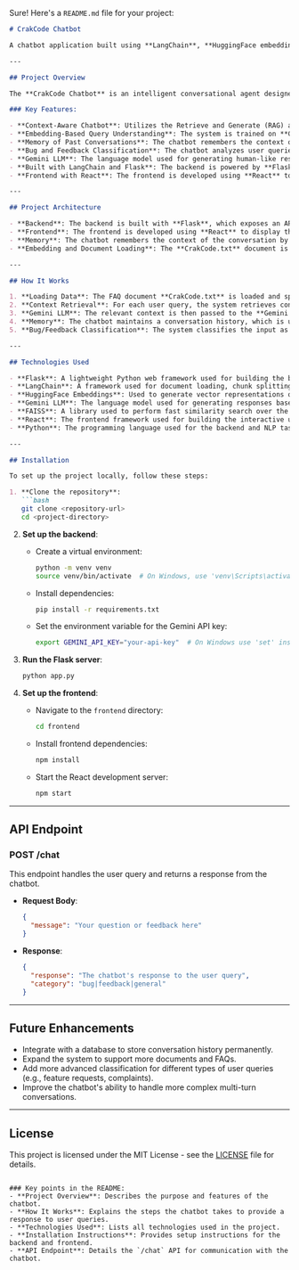 Sure! Here's a `README.md` file for your project:

```markdown
# CrakCode Chatbot

A chatbot application built using **LangChain**, **HuggingFace embeddings**, and the **Gemini** language model (LLM) for intelligent, context-aware, and human-like interactions. The chatbot leverages **Retrieve and Generate (RAG)** approach, allowing it to remember context and provide relevant answers to user queries based on a FAQ document, **CrakCode.txt**.

---

## Project Overview

The **CrakCode Chatbot** is an intelligent conversational agent designed to answer user questions regarding the **CrakCode organization**. The chatbot uses advanced NLP techniques such as embeddings and memory to understand and respond effectively to queries.

### Key Features:

- **Context-Aware Chatbot**: Utilizes the Retrieve and Generate (RAG) architecture to maintain the conversation context and provide accurate answers by retrieving relevant information from a FAQ document.
- **Embedding-Based Query Understanding**: The system is trained on **CrakCode.txt**, a document containing FAQs and general information about CrakCode, which is transformed into embeddings. These embeddings are used to search for contextually relevant data for each user query.
- **Memory of Past Conversations**: The chatbot remembers the context of previous conversations, allowing it to respond with a continuous, human-like flow. The conversation history is stored and used to maintain context throughout the interaction.
- **Bug and Feedback Classification**: The chatbot analyzes user queries to classify whether the input is related to a **bug report**, **feedback**, or **general FAQ**. This classification allows the chatbot to continue the conversation appropriately based on the nature of the user input.
- **Gemini LLM**: The language model used for generating human-like responses is **Gemini**, which ensures the chatbot can provide detailed and accurate answers.
- **Built with LangChain and Flask**: The backend is powered by **Flask** for handling API requests, while **LangChain** is used for handling the embedding and document loading for RAG-based retrieval.
- **Frontend with React**: The frontend is developed using **React** to provide an interactive and user-friendly interface for users to interact with the chatbot.

---

## Project Architecture

- **Backend**: The backend is built with **Flask**, which exposes an API endpoint (`/chat`) to handle chat interactions. It integrates with LangChain to load the FAQ document, split it into chunks, generate embeddings, and use these embeddings for similarity-based context retrieval.
- **Frontend**: The frontend is developed using **React** to display the chatbot interface, where users can interact with the system, send messages, and receive responses.
- **Memory**: The chatbot remembers the context of the conversation by storing chat history, allowing it to provide relevant and continuous interactions.
- **Embedding and Document Loading**: The **CrakCode.txt** document is loaded and processed, creating embeddings that enable efficient context retrieval for each user query.

---

## How It Works

1. **Loading Data**: The FAQ document **CrakCode.txt** is loaded and split into chunks, with embeddings generated for each chunk.
2. **Context Retrieval**: For each user query, the system retrieves contextually relevant information from the **vectorstore** (FAISS) based on the user input.
3. **Gemini LLM**: The relevant context is then passed to the **Gemini LLM**, which generates a response based on the provided context and chat history.
4. **Memory**: The chatbot maintains a conversation history, which is used to remember previous interactions and respond accordingly.
5. **Bug/Feedback Classification**: The system classifies the input as a bug report, feedback, or general FAQ, ensuring that the conversation flows in the appropriate direction.

---

## Technologies Used

- **Flask**: A lightweight Python web framework used for building the backend API.
- **LangChain**: A framework used for document loading, chunk splitting, and integration with embeddings.
- **HuggingFace Embeddings**: Used to generate vector representations of text data for efficient similarity search.
- **Gemini LLM**: The language model used for generating responses based on the provided context.
- **FAISS**: A library used to perform fast similarity search over the embeddings.
- **React**: The frontend framework used for building the interactive user interface.
- **Python**: The programming language used for the backend and NLP tasks.

---

## Installation

To set up the project locally, follow these steps:

1. **Clone the repository**:
   ```bash
   git clone <repository-url>
   cd <project-directory>
   ```

2. **Set up the backend**:
   - Create a virtual environment:
     ```bash
     python -m venv venv
     source venv/bin/activate  # On Windows, use 'venv\Scripts\activate'
     ```

   - Install dependencies:
     ```bash
     pip install -r requirements.txt
     ```

   - Set the environment variable for the Gemini API key:
     ```bash
     export GEMINI_API_KEY="your-api-key"  # On Windows use 'set' instead of 'export'
     ```

3. **Run the Flask server**:
   ```bash
   python app.py
   ```

4. **Set up the frontend**:
   - Navigate to the `frontend` directory:
     ```bash
     cd frontend
     ```

   - Install frontend dependencies:
     ```bash
     npm install
     ```

   - Start the React development server:
     ```bash
     npm start
     ```

---

## API Endpoint

### **POST /chat**
This endpoint handles the user query and returns a response from the chatbot.

- **Request Body**:
  ```json
  {
    "message": "Your question or feedback here"
  }
  ```

- **Response**:
  ```json
  {
    "response": "The chatbot's response to the user query",
    "category": "bug|feedback|general"
  }
  ```

---

## Future Enhancements

- Integrate with a database to store conversation history permanently.
- Expand the system to support more documents and FAQs.
- Add more advanced classification for different types of user queries (e.g., feature requests, complaints).
- Improve the chatbot's ability to handle more complex multi-turn conversations.

---

## License

This project is licensed under the MIT License - see the [LICENSE](LICENSE) file for details.
```

### Key points in the README:
- **Project Overview**: Describes the purpose and features of the chatbot.
- **How It Works**: Explains the steps the chatbot takes to provide a response to user queries.
- **Technologies Used**: Lists all technologies used in the project.
- **Installation Instructions**: Provides setup instructions for the backend and frontend.
- **API Endpoint**: Details the `/chat` API for communication with the chatbot.
